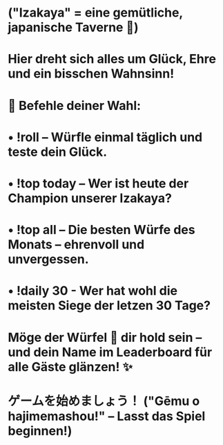 # ("Izakaya" = eine gemütliche, japanische Taverne 🍶)

# Hier dreht sich alles um Glück, Ehre und ein bisschen Wahnsinn!

# 🍥 Befehle deiner Wahl:
# • !roll – Würfle einmal täglich und teste dein Glück.
# • !top today – Wer ist heute der Champion unserer Izakaya?
# • !top all – Die besten Würfe des Monats – ehrenvoll und unvergessen.
# • !daily 30 - Wer hat wohl die meisten Siege der letzen 30 Tage?

# Möge der Würfel 🍜 dir hold sein – und dein Name im Leaderboard für alle Gäste glänzen! ✨
# ゲームを始めましょう！ ("Gēmu o hajimemashou!" – Lasst das Spiel beginnen!) 
